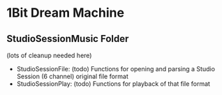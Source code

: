 # 1Bit Dream Machine

## StudioSessionMusic Folder 

(lots of cleanup needed here)

* StudioSessionFile: (todo) Functions for opening and parsing a Studio Session (6 channel) original file format
* StudioSessionPlay: (todo) Functions for playback of that file format
